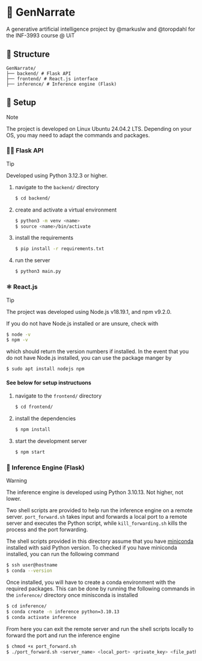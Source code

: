 # 🧠 GenNarrate
A generative artificial intelligence project by @markuslw and @toropdahl for the INF-3993 course @ UiT

## 📁 Structure

```
GenNarrate/
├── backend/ # Flask API
├── frontend/ # React.js interface
├── inference/ # Inference engine (Flask)
```

## 🔧 Setup
> [!NOTE]
>The project is developed on Linux Ubuntu 24.04.2 LTS. Depending on your OS, you may need to adapt the commands and packages.

### 🧑‍💻 Flask API
> [!TIP]
> Developed using Python 3.12.3 or higher.

1. navigate to the `backend/` directory
    ```bash
    $ cd backend/
    ```
2. create and activate a virtual environment
    ```bash
    $ python3 -m venv <name>
    $ source <name>/bin/activate
    ```
3. install the requirements
    ```bash
    $ pip install -r requirements.txt
    ```
4. run the server
    ```bash
    $ python3 main.py
    ```

### ⚛️ React.js
> [!TIP]
> The project was developed using Node.js v18.19.1, and npm v9.2.0.

If you do not have Node.js installed or are unsure,
check with
```bash
$ node -v
$ npm -v
```
which should return the version numbers if installed. In the event that you do not have Node.js installed, you can use the package manger by
```bash
$ sudo apt install nodejs npm
```

#### See below for setup instructuons

1. navigate to the `frontend/` directory
    ```bash
    $ cd frontend/
    ```
2. install the dependencies
    ```bash
    $ npm install
    ```
3. start the development server
    ```bash
    $ npm start
    ```

### 🧠 Inference Engine (Flask)
> [!WARNING]
> The inference engine is developed using Python 3.10.13. Not higher, not lower.

Two shell scripts are provided to help run the inference engine on a remote server. `port_forward.sh` takes input and forwards a local port to a remote server and executes the Python script, while `kill_forwarding.sh` kills the process and the port forwarding.

The shell scripts provided in this directory assume that you have [miniconda](https://www.anaconda.com/docs/getting-started/miniconda/main) installed with said Python version. To checked if you have miniconda installed, you can run the following command

```bash
$ ssh user@hostname
$ conda --version
```

Once installed, you will have to create a conda environment with the required packages. This can be done by running the following commands in the `inference/` directory once minisconda is installed

```bash
$ cd inference/
$ conda create -n inference python=3.10.13
$ conda activate inference
```

From here you can exit the remote server and run the shell scripts locally to forward the port and run the inference engine
```bash
$ chmod +x port_forward.sh
$ ./port_forward.sh <server_name> <local_port> <private_key> <file_path>
```